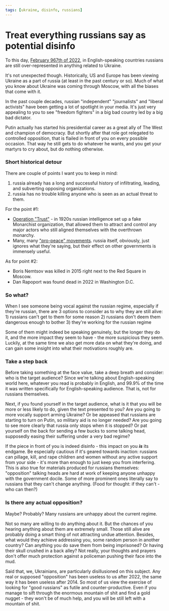 ```yaml
---
tags: [ukraine, disinfo, russians]
---
```


# Treat everything russians say as potential disinfo

To this day, [February 967th of 2022](https://en.wikipedia.org/wiki/Russian_invasion_of_Ukraine),
in English-speaking countries russians are still over-represented in anything
related to Ukraine.

<!--truncate-->

It's not unexpected though. Historically, US and Europe has been viewing Ukraine
as a part of russia (at least in the past century or so). Much of what you know
about Ukraine was coming through Moscow, with all the biases that come with
it.

In the past couple decades, russian "independent" "journalists" and "liberal
activists" have been getting a lot of spotlight in your media. It's just very
appealing to you to see "freedom fighters" in a big bad country led by a big
bad dictator.

Putin actually has started his presidential career as a great ally of The West
and champion of democracy. But shortly after that role got relegated to
controlled opposition, that is flailed in front of you on every possible
occasion. That way he still gets to do whatever he wants, and you get your
martyrs to cry about, but do nothing otherwise.

### Short historical detour

There are couple of points I want you to keep in mind:

1) russia already has a long and successful history of infiltrating, leading,
and subverting opposing organizations.
2) russia has no trouble killing anyone who is seen as an actual threat to them.

For the point #1:
* [Operation "Trust"](https://en.wikipedia.org/wiki/Operation_Trust) - in 1920s
  russian intelligence set up a fake Monarchist organization, that allowed them
  to attract and control any major actors who still aligned themselves with the
  overthrown monarchy.
* Many, many ["pro-peace" movements](https://en.wikipedia.org/wiki/Soviet_influence_on_the_peace_movement).
  russia itself, obviously, just ignores what they're saying, but their effect
  on other governments is immensely useful.

As for point #2:
* Boris Nemtsov was killed in 2015 right next to the Red Square in Moscow.
* Dan Rapoport was found dead in 2022 in Washington D.C.

### So what?

When I see someone being vocal against the russian regime, especially if they're
russian, there are 3 options to consider as to why they are still alive: 1)
russians can't get to them for some reason 2) russians don't deem them
dangerous enough to bother 3) they're working for the russian regime

Some of them might indeed be speaking genuinely, but the longer they do it, and
the more impact they seem to have - the more suspicious they seem. Luckily, at
the same time we also get more data on what they're doing, and can gain some
insight into what their motivations roughly are.

### Take a step back

Before taking something at the face value, take a deep breath and consider: who
is the target audience? Since we're talking about English-speaking world here,
whatever you read is probably in English, and 99.9% of the time it was written
specifically for English-speaking audience. That is, not for russians
themselves.

Next, if you found yourself in the target audience, what is it that you will be
more or less likely to do, given the text presented to you? Are you going to
more vocally support arming Ukraine? Or be appeased that russians are starting
to turn on Putin, so military aid is no longer needed? Are you going to see
more clearly that russia only stops when it is stopped? Or pat yourself on the
back for sending a few bucks to some talking head, supposedly easing their
suffering under a very bad regime?

If the piece in front of you is indeed disinfo - this impact on you ***is*** its
endgame. Be especially cautious if it's geared towards inaction: russians can
pillage, kill, and rape children and women without any active support from your
side - it's more than enough to just keep you from interfering. This is also
true for materials produced for russians themselves: "opposition" talking heads
are hard at work of keeping anyone unhappy with the government docile. Some of
more prominent ones literally say to russians that they can't change anything.
(Food for thought: if they can't - who can then?)

### Is there any actual opposition?

Maybe? Probably? Many russians are unhappy about the current regime.

Not so many are willing to do anything about it. But the chances of you hearing
anything about them are extremely small. Those still alive are probably doing a
smart thing of not attracting undue attention. Besides, what would they achieve
addressing you, some random person in another country? Can anything you do save
them from being imprisoned? Or having their skull crushed in a back alley? Not
really, your thoughts and prayers don't offer much protection against a
policeman pushing their face into the mud.

Said that, we, Ukrainians, are particularly disillusioned on this subject. Any
real or supposed "opposition" has been useless to us after 2022, the same way
it has been useless after 2014. So most of us view the exercise of looking
for "good russians" as futile and counter-productive. Even if you manage to
sift through the enormous mountain of shit and find a gold nugget - they won't
be of much help, and you will be still left with a mountain of shit.

